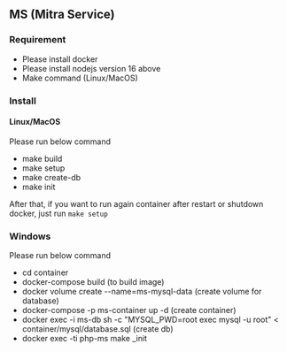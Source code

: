 ## MS (Mitra Service)

### Requirement

- Please install docker 
- Please install nodejs version 16 above
- Make command (Linux/MacOS)

### Install

#### Linux/MacOS
Please run below command
- make build
- make setup
- make create-db
- make init

After that, if you want to run again container after restart or shutdown docker, just run `make setup`

### Windows
Please run below command
- cd container
- docker-compose build (to build image)
- docker volume create --name=ms-mysql-data (create volume for database)
- docker-compose -p ms-container up -d (create container)
- docker exec -i ms-db sh -c "MYSQL_PWD=root exec mysql -u root" < container/mysql/database.sql (create db)
- docker exec -ti php-ms make _init
